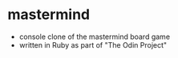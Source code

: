 # mastermind
- console clone of the mastermind board game
- written in Ruby as part of "The Odin Project"